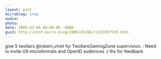 ```yaml
---
layout: post
microblog: true
audio: 
photo: 
date: 2009-03-06 00:00:00 -0000
guid: http://xtof.micro.blog/2009/03/06/t1287857539.html
---
```

give 5 twollars @robert_vinet for TwollarsGamingZone supervision. : Need to invite US microformats and OpenID audiences :) thx for feedback
